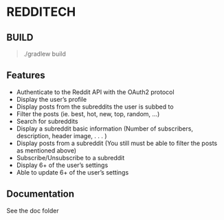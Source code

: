 # REDDITECH

## BUILD

> ./gradlew build

## Features

- Authenticate to the Reddit API with the OAuth2 protocol
- Display the user’s profile
- Display posts from the subreddits the user is subbed to
- Filter the posts (ie. best, hot, new, top, random, ...)
- Search for subreddits
- Display a subreddit basic information (Number of subscribers, description, header image, . . . )
- Display posts from a subreddit (You still must be able to filter the posts as mentioned above)
- Subscribe/Unsubscribe to a subreddit
- Display 6+ of the user’s settings
- Able to update 6+ of the user’s settings

## Documentation

See the doc folder
